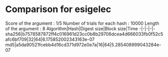 # Comparison for esigelec

Score of the argument : 1/5
Number of trials for each hash : 10000
Length of the argument : 8
Algorithm|Hash|Digest size|Block size|Time
-|-|-|-|-
sha256|b7578587872ff4c016961d23cc0b8b29706dcea4d666033fb0f52c5afc6bf709|32|64|6.175852002343163e-07
md5|a5da90521fcebb4d16cd371d972e0e7a|16|64|5.285408999043284e-07
